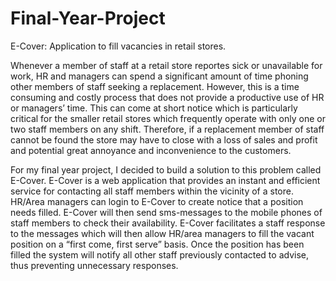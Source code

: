 # Final-Year-Project
E-Cover: Application to fill vacancies in retail stores.


Whenever a member of staff at a retail store reportes sick or unavailable for work, HR and managers can spend a significant amount of time phoning other members of staff seeking a replacement. However, this is a time consuming and costly process that does not provide a productive use of HR or managers’ time. This can come at short notice which is particularly critical for the smaller retail stores which frequently operate with only one or two staff members on any shift. Therefore, if a replacement member of staff cannot be found the store may have to close with a loss of sales and profit and potential great annoyance and inconvenience to the customers.

For my final year project, I decided to build a solution to this problem called E-Cover. E-Cover is a web application that provides an instant and efficient service for contacting all staff members within the vicinity of a store. HR/Area managers can login to E-Cover to create notice that a position needs filled. E-Cover will then send sms-messages to the mobile phones of staff members to check their availability. E-Cover facilitates a staff response to the messages which will then allow HR/area managers to fill the vacant position on a “first come, first serve” basis. Once the position has been filled the system will notify all other staff previously contacted to advise, thus preventing unnecessary responses.
